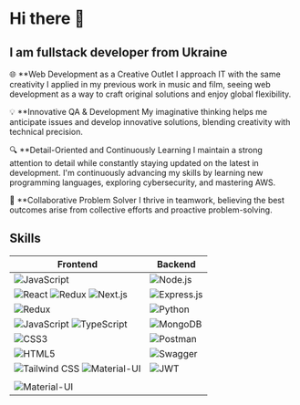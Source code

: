 # Hi there 👋

## I am fullstack developer from Ukraine

🌐 **Web Development as a Creative Outlet
I approach IT with the same creativity I applied in my previous work in music and film, seeing web development as a way to craft original solutions and enjoy global flexibility.

💡 **Innovative QA & Development
My imaginative thinking helps me anticipate issues and develop innovative solutions, blending creativity with technical precision.

🔍 **Detail-Oriented and Continuously Learning
I maintain a strong attention to detail while constantly staying updated on the latest in development. I'm continuously advancing my skills by learning new programming languages, exploring cybersecurity, and mastering AWS.

🤝 **Collaborative Problem Solver
I thrive in teamwork, believing the best outcomes arise from collective efforts and proactive problem-solving.

## Skills

| **Frontend**                                                                                                   | **Backend**                                                                                           |
|---------------------------------------------------------------------------------------------------------------|-------------------------------------------------------------------------------------------------------|
| ![JavaScript](https://img.shields.io/badge/JavaScript-F7DF1C?style=for-the-badge&logo=javascript&logoColor=white)      | ![Node.js](https://img.shields.io/badge/Node.js-339933?style=for-the-badge&logo=node.js&logoColor=white) |
| ![React](https://img.shields.io/badge/React-61DAFB?style=for-the-badge&logo=react&logoColor=black) ![Redux](https://img.shields.io/badge/Redux-764ABC?style=for-the-badge&logo=redux&logoColor=white)  ![Next.js](https://img.shields.io/badge/Next.js-000000?style=for-the-badge&logo=next.js&logoColor=white)          | ![Express.js](https://img.shields.io/badge/Express.js-000000?style=for-the-badge&logo=express&logoColor=white)|
| ![Redux](https://img.shields.io/badge/Redux-764ABC?style=for-the-badge&logo=redux&logoColor=white)             | ![Python](https://img.shields.io/badge/Python-3776AB?style=for-the-badge&logo=python&logoColor=white)   |
| ![JavaScript](https://img.shields.io/badge/JavaScript-F7DF1C?style=for-the-badge&logo=javascript&logoColor=white)  ![TypeScript](https://img.shields.io/badge/TypeScript-3178C6?style=for-the-badge&logo=typescript&logoColor=white) | ![MongoDB](https://img.shields.io/badge/MongoDB-47A248?style=for-the-badge&logo=mongodb&logoColor=white) |
| ![CSS3](https://img.shields.io/badge/CSS3-1572B6?style=for-the-badge&logo=css3&logoColor=white)               | ![Postman](https://img.shields.io/badge/Postman-FBAF00?style=for-the-badge&logo=postman&logoColor=white) |
| ![HTML5](https://img.shields.io/badge/HTML5-E34F26?style=for-the-badge&logo=html5&logoColor=white)            | ![Swagger](https://img.shields.io/badge/Swagger-85EA2D?style=for-the-badge&logo=swagger&logoColor=black) |
| ![Tailwind CSS](https://img.shields.io/badge/Tailwind%20CSS-38B2AC?style=for-the-badge&logo=tailwind-css&logoColor=white) ![Material-UI](https://img.shields.io/badge/Material--UI-0081CB?style=for-the-badge&logo=mui&logoColor=white)  | ![JWT](https://img.shields.io/badge/JWT-000000?style=for-the-badge&logo=json-web-tokens&logoColor=white) |
                                                                                                     |
| ![Material-UI](https://img.shields.io/badge/Material--UI-0081CB?style=for-the-badge&logo=mui&logoColor=white)  |                                                                                                       |



<!--
**DaryPet/DaryPet** is a ✨ _special_ ✨ repository because its `README.md` (this file) appears on your GitHub profile.

Here are some ideas to get you started:

- 🔭 I’m currently working on ...
- 🌱 I’m currently learning ...
- 👯 I’m looking to collaborate on ...
- 🤔 I’m looking for help with ...
- 💬 Ask me about ...
- 📫 How to reach me: ...
- 😄 Pronouns: ...
- ⚡ Fun fact: ...
-->
